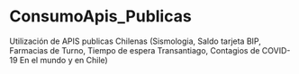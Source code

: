 # ConsumoApis_Publicas
Utilización de APIS publicas Chilenas (Sismologia, Saldo tarjeta BIP, Farmacias de Turno, Tiempo de espera Transantiago, Contagios de COVID-19 En el mundo y en Chile)
